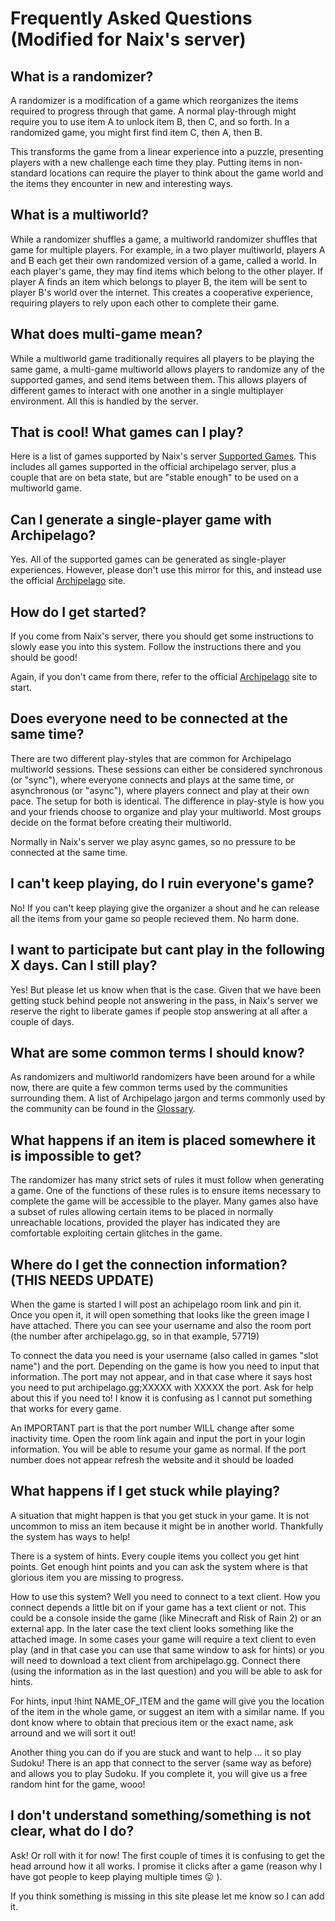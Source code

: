 # Frequently Asked Questions (Modified for Naix's server)

## What is a randomizer?

A randomizer is a modification of a game which reorganizes the items required to progress through that game. A
normal play-through might require you to use item A to unlock item B, then C, and so forth. In a randomized
game, you might first find item C, then A, then B.

This transforms the game from a linear experience into a puzzle, presenting players with a new challenge each time they
play. Putting items in non-standard locations can require the player to think about the game world and the items they
encounter in new and interesting ways.

## What is a multiworld?

While a randomizer shuffles a game, a multiworld randomizer shuffles that game for multiple players. For example, in a
two player multiworld, players A and B each get their own randomized version of a game, called a world. In each
player's game, they may find items which belong to the other player. If player A finds an item which belongs to
player B, the item will be sent to player B's world over the internet. This creates a cooperative experience, requiring
players to rely upon each other to complete their game.

## What does multi-game mean?

While a multiworld game traditionally requires all players to be playing the same game, a multi-game multiworld allows
players to randomize any of the supported games, and send items between them. This allows players of different
games to interact with one another in a single multiplayer environment. All this is handled by the server.

## That is cool! What games can I play?

Here is a list of games supported by Naix's server [Supported Games](/games). This includes all games supported in the
official archipelago server, plus a couple that are on beta state, but are "stable enough" to be used on a multiworld game.

## Can I generate a single-player game with Archipelago?

Yes. All of the supported games can be generated as single-player experiences. However, please don't use this mirror
for this, and instead use the official [Archipelago](https://archipelago.gg) site.

## How do I get started?

If you come from Naix's server, there you should get some instructions to slowly ease you into this system. Follow
the instructions there and you should be good!

Again, if you don't came from there, refer to the official [Archipelago](https://archipelago.gg) site to start.

## Does everyone need to be connected at the same time?

There are two different play-styles that are common for Archipelago multiworld sessions. These sessions can either
be considered synchronous (or "sync"), where everyone connects and plays at the same time, or asynchronous (or "async"),
where players connect and play at their own pace. The setup for both is identical. The difference in play-style is how
you and your friends choose to organize and play your multiworld. Most groups decide on the format before creating
their multiworld.

Normally in Naix's server we play async games, so no pressure to be connected at the same time.


## I can't keep playing, do I ruin everyone's game?

No! If you can't keep playing give the organizer a shout and he can release all the items from your game so people
recieved them. No harm done.


## I want to participate but cant play in the following X days. Can I still play?

Yes! But please let us know when that is the case. Given that we have been getting stuck behind people not answering in the pass, in Naix's server
we reserve the right to liberate games if people stop answering at all after a couple of days.

## What are some common terms I should know?

As randomizers and multiworld randomizers have been around for a while now, there are quite a few common terms used
by the communities surrounding them. A list of Archipelago jargon and terms commonly used by the community can be
found in the [Glossary](/glossary/en).

## What happens if an item is placed somewhere it is impossible to get?

The randomizer has many strict sets of rules it must follow when generating a game. One of the functions of these rules
is to ensure items necessary to complete the game will be accessible to the player. Many games also have a subset of
rules allowing certain items to be placed in normally unreachable locations, provided the player has indicated they are
comfortable exploiting certain glitches in the game.


## Where do I get the connection information? (THIS NEEDS UPDATE)

When the game is started I will post an achipelago room link and pin it. 
Once you open it, it will open something that looks like the green image I have attached. 
There you can see your username and also the room port (the number after archipelago.gg, so in that example, 57719)

To connect the data you need is your username (also called in games "slot name") and the port. Depending on the game is how you need to input that information. The port may not appear, and in that case where it says host you need to put archipelago.gg;XXXXX with XXXXX the port. Ask for help about this if you need to! I know it is confusing as I cannot put something that works for every game.

An IMPORTANT part is that the port number WILL change after some inactivity time. Open the room link again and input the port in your login information. You will be able to resume your game as normal. If the port number does not appear refresh the website and it should be loaded 


## What happens if I get stuck while playing? 

A situation that might happen is that you get stuck in your game. It is not uncommon to miss an item because it might be 
in another world. Thankfully the system has ways to help!

There is a system of hints. Every couple items you collect you get hint points. 
Get enough hint points and you can ask the system where is that glorious item you are missing to progress.

How to use this system? Well you need to connect to a text client. How you connect depends a little bit on if your game has a text client or not. This could be a console inside the game (like Minecraft and Risk of Rain 2) or an external app. In the later case the text client looks something like the attached image. In some cases your game will require a text client to even play (and in that case you can use that same window to ask for hints) or you will need to download a text client from archipelago.gg. Connect there (using the information as in the last question) and you will be able to ask for hints.

For hints, input !hint NAME_OF_ITEM and the game will give you the location of the item in the whole game, or suggest an item with a similar name. If you dont know where to obtain that precious item or the exact name, ask arround and we will sort it out!

Another thing you can do if you are stuck and want to help ... it so play Sudoku! There is an app that connect to the server (same way as before) and allows you to play Sudoku. If you complete it, you will give us a free random hint for the game, wooo!


## I don't understand something/something is not clear, what do I do?

Ask! Or roll with it for now! The first couple of times it is confusing to get the head arround how it all works. 
I promise it clicks after a game (reason why I have got people to keep playing multiple times 😛 ).

If you think something is missing in this site please let me know so I can add it.